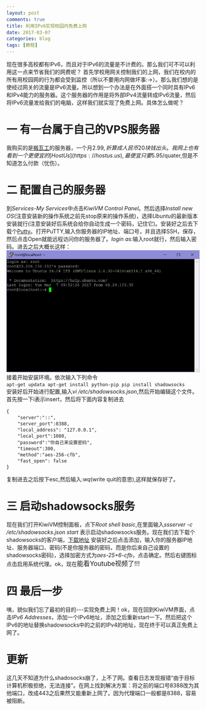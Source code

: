 ```yaml
---
layout: post
comments: true
title: 利用IPv6实现校园内免费上网
date: 2017-03-07
categories: blog
tags: [教程]
---
```


现在很多高校都有IPv6，而且对于IPv6的流量是不计费的。那么我们可不可以利用这一点来节省我们的网费呢？
首先学校用网关控制我们的上网，我们在校内的所有用校园网的行为都会受到监控（所以不要用内网做坏事:->）。那么我们想的是使经过网关的流量是IPv6流量。所以想到一个办法是在外面搭一个同时具有IPv6和IPv4能力的服务器。这个服务器的作用是将外部IPv4流量转成IPv6流量，然后将IPv6流量发给我们的电脑，这样我们就实现了免费上网。具体怎么做呢？

# 一 有一台属于自己的VPS服务器
我购买的是[搬瓦工](https://bandwagonhost.com/)的服务器，一个月$2.99,折算成人民币20块钱出头。我网上也有看到一个更便宜的[HostUs](https://hostus.us),最便宜只要$5.95/quater,但是不知道怎么付款（忧伤）。

# 二 配置自己的服务器
到<i>Services-My Services</i>中点击<i>KiwiVM Control Panel</i>。然后选择<i>Install new OS</i>(注意安装新的操作系统之前先stop原来的操作系统)，选择<i>Ubuntu</i>的最新版本安装就行(注意安装好后系统会给你自动生成一个密码，记住它)。安装好之后去下载个[Putty](https://putty.en.softonic.com/)。打开PuTTY,输入你服务器的IP地址、端口号，并且选择SSH，保存，然后点击Open就能远程访问你的服务器了。<i>login as:</i>输入root就行，然后输入密码。进去之后大概长这样：
![](/img/fq/vps.png)
接着开始安装环境。依次输入下列命令
<code>
apt-get updata
apt-get install python-pip
pip install shadowsocks
</code>
安装好后开始进行配置,输入<i>vi /etc/shadowsocks.json</i>,然后开始编辑这个文件。首先按一下i表示insert，然后将下面内容复制进去
```
{
    "server":"::",
    "server_port":8388,
    "local_address": "127.0.0.1",
    "local_port":1080,
    "password":"你自己来设置密码",
    "timeout":300,
    "method":"aes-256-cfb",
    "fast_open": false
}
```
复制进去之后按下esc,然后输入<i>:wq</i>(write quit的意思),这样就保存好了。

# 三 启动shadowsocks服务
现在我们打开KiwiVM控制面板，点下<i>Root shell basic</i>,在里面输入<i>ssserver -c /etc/shadowsocks.json start
</i>表示启动shadowsocks服务。现在我们去下载个shadowsocks的客户端，[下载地址](https://shadowsocks.org/en/download/clients.html)
安装好之后点击添加，输入你的服务器IP地址、服务器端口、密码(不是你服务器的密码，而是你后来自己设置的shadowsocks密码)，选择加密方式为<i>aes-25+6-cfb</i>，点击确定。然后右键图标点击启用系统代理。ok，现在<big>能看Youtube视频了!!!</big>

# 四 最后一步
咦，貌似我们忘了最初的目的---实现免费上网！ok，现在回到KiwiVM界面，点击<i>IPv6 Addresses</i>，添加一个IPv6地址，添加之后重新start一下。然后把这个IPv6的地址替换shadowsocks中的之前的IPv4的地址，现在终于可以真正免费上网了。



# 更新

这几天不知道为什么shadosocks崩了，上不了网。查看日志发现报错“由于目标计算机积极拒绝，无法连接”。在网上找到解决方案：将之前的端口号8388改为其他端口，改成443之后果然又能重新上网了。因为代理端口一般都是8388，容易被阻断。